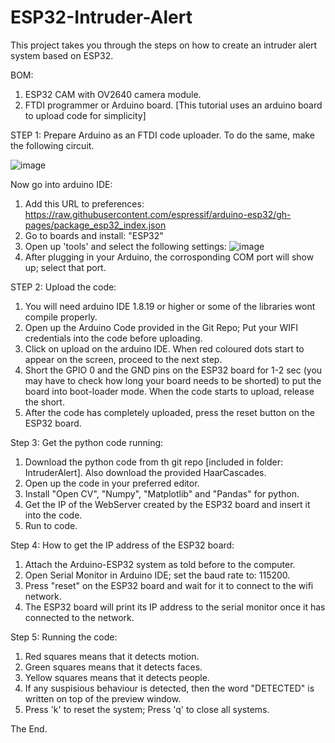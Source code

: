 # ESP32-Intruder-Alert

This project takes you through the steps on how to create an intruder alert system based on ESP32.

BOM:
1. ESP32 CAM with OV2640 camera module.
2. FTDI programmer or Arduino board. [This tutorial uses an arduino board to upload code for simplicity]

STEP 1: 
Prepare Arduino as an FTDI code uploader.
To do the same, make the following circuit.

![image](https://user-images.githubusercontent.com/71862329/216975315-b719a798-13b3-46eb-9b5e-14a9a778abb7.png)

Now go into arduino IDE:
1. Add this URL to preferences: https://raw.githubusercontent.com/espressif/arduino-esp32/gh-pages/package_esp32_index.json
2. Go to boards and install: "ESP32"
3. Open up 'tools' and select the following settings: ![image](https://user-images.githubusercontent.com/71862329/216975614-420b5182-d806-45a8-a4d7-17d20b5640be.png)
4. After plugging in your Arduino, the corrosponding COM port will show up; select that port.

STEP 2:
Upload the code:
1. You will need arduino IDE 1.8.19 or higher or some of the libraries wont compile properly.
2. Open up the Arduino Code provided in the Git Repo; Put your WIFI credentials into the code before uploading.
3. Click on upload on the arduino IDE. When red coloured dots start to appear on the screen, proceed to the next step.
4. Short the GPIO 0 and the GND pins on the ESP32 board for 1-2 sec (you may have to check how long your board needs to be shorted) to put the board into boot-loader mode. When the code starts to upload, release the short.
5. After the code has completely uploaded, press the reset button on the ESP32 board.

Step 3:
Get the python code running:
1. Download the python code from th git repo [included in folder: IntruderAlert]. Also download the provided HaarCascades.
2. Open up the code in your preferred editor.
3. Install "Open CV", "Numpy", "Matplotlib" and "Pandas" for python.
4. Get the IP of the WebServer created by the ESP32 board and insert it into the code.
5. Run to code.

Step 4:
How to get the IP address of the ESP32 board:
1. Attach the Arduino-ESP32 system as told before to the computer.
2. Open Serial Monitor in Arduino IDE; set the baud rate to: 115200.
3. Press "reset" on the ESP32 board and wait for it to connect to the wifi network.
4. The ESP32 board will print its IP address to the serial monitor once it has connected to the network.

Step 5:
Running the code:
1. Red squares means that it detects motion.
2. Green squares means that it detects faces.
3. Yellow squares means that it detects people.
4. If any suspisious behaviour is detected, then the word "DETECTED" is written on top of the preview window.
5. Press 'k' to reset the system; Press 'q' to close all systems.

The End.
